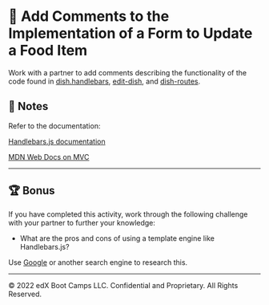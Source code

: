 # 📐 Add Comments to the Implementation of a Form to Update a Food Item

Work with a partner to add comments describing the functionality of the code found in [dish.handlebars](Unsolved/views/dish.handlebars), [edit-dish](Unsolved/public/js/edit-dish.js), and [dish-routes](Unsolved/controllers/api/dish-routes.js).

## 📝 Notes

Refer to the documentation: 

[Handlebars.js documentation](https://handlebarsjs.com/guide/#what-is-handlebars)

[MDN Web Docs on MVC](https://developer.mozilla.org/en-US/docs/Glossary/MVC)

---

## 🏆 Bonus

If you have completed this activity, work through the following challenge with your partner to further your knowledge:

* What are the pros and cons of using a template engine like Handlebars.js?

Use [Google](https://www.google.com) or another search engine to research this.

---
© 2022 edX Boot Camps LLC. Confidential and Proprietary. All Rights Reserved.
